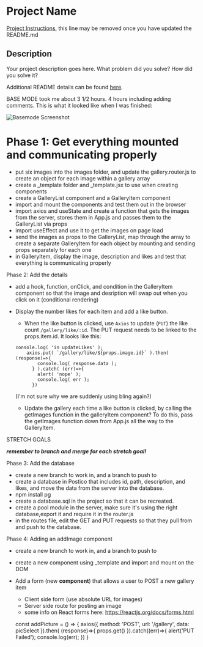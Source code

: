 # Project Name

[Project Instructions](./INSTRUCTIONS.md), this line may be removed once you have updated the README.md

## Description

Your project description goes here. What problem did you solve? How did you solve it?

Additional README details can be found [here](https://github.com/PrimeAcademy/readme-template/blob/master/README.md).

BASE MODE took me about 3 1/2 hours. 4 hours including adding comments. This is what it looked like when I was finished: 

![Basemode Screenshot](/images/basemode-screenshot.jpg)

Phase 1: Get everything mounted and communicating properly
===

- put six images into the images folder, and update the gallery.router.js to create an object for each image within a gallery array
- create a _template folder and _template.jsx to use when creating components
- create a GalleryList component and a GalleryItem component
- import and mount the components and test them out in the browser
- import axios and useState and create a function that gets the images from the server, stores them in App.js and passes them to the GalleryList via props
- import useEffect and use it to get the images on page load
- send the images as props to the GalleryList, map through the array to create a separate GalleryItem for each object by mounting and sending props separately for each one
- in GalleryItem, display the image, description and likes and test that everything is communicating properly

Phase 2: Add the details

- add a hook, function, onClick, and condition in the GalleryItem component so that the image and desription will swap out when you click on it (conditional rendering)
- Display the number likes for each item and add a like button.

    - When the like button is clicked, use `Axios` to update (`PUT`) the like count `/gallery/like/:id`. The PUT request needs to be linked to the props.item.id. It looks like this:
    ```
    console.log( 'in updateLikes' );
        axios.put( `/gallery/like/${props.image.id}` ).then( (response)=>{
            console.log( response.data );
          } ).catch( (err)=>{
            alert( 'nope' );
            console.log( err );
          })
    ```
    (I'm not sure why we are suddenly using bling again?)
    - Update the gallery each time a like button is clicked, by calling the getImages function in the galleryItem component? To do this, pass the getImages function down from App.js all the way to the GalleryItem.

STRETCH GOALS

***remember to branch and merge for each stretch goal!***

Phase 3: Add the database
- create a new branch to work in, and a branch to push to
 - create a database in Postico that includes id, path, description, and likes, and move the data from the server into the database.
- npm install pg
- create a database.sql in the project so that it can be recreated.
- create a pool module in the server, make sure it's using the right database,export it and require it in the router.js
- in the routes file, edit the GET and PUT requests so that they pull from and push to the database.

Phase 4: Adding an addImage component
- create a new branch to work in, and a branch to push to
- create a new component using _template and import and mount on the DOM

- Add a form (new **component**) that allows a user to POST a new gallery item
  - Client side form (use absolute URL for images)
  - Server side route for posting an image
  - some info on React forms here: https://reactjs.org/docs/forms.html


  const addPicture = () => {
    axios({
      method: 'POST',
      url: '/gallery',
      data: picSelect
    }).then( (response)=>{
      props.get()
    }).catch((err)=>{
       alert('PUT Failed');
       console.log(err);
    })
  }